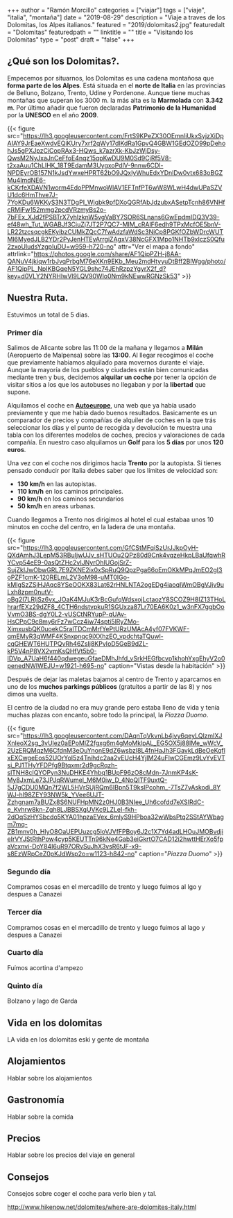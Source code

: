 +++
author = "Ramón Morcillo"
categories = ["viajar"]
tags = ["viaje", "italia", "montaña"]
date = "2019-08-29"
description = "Viaje a traves de los Dolomitas, los Alpes italianos."
featured = "2019/dolomitas2.jpg"
featuredalt = "Dolomitas"
featuredpath = ""
linktitle = ""
title = "Visitando los Dolomitas"
type = "post"
draft = "false"
+++

## ¿Qué son los Dolomitas?.

Empecemos por situarnos, los Dolomitas es una cadena montañosa que **forma parte de los Alpes**. Está situada en el **norte de Italia** en las provincias de Belluno, Bolzano, Trento, Udine y Pordenone. Aunque tiene muchas montañas que superan los 3000 m. la más alta es la **Marmolada** con **3.342 m**. Por último añadir que fueron declaradas **Patrimonio de la Humanidad** por la **UNESCO** en el año **2009**. 


{{< figure src="https://lh3.googleusercontent.com/FrtS9KPeZX30OEmnliUkxSyjzXiDpAIAY9JrEaeXwdvEQiKUry7xrf2qWy17dlKdRa1GpvQ4GBW1GEdOZO99pDehohJs5gPXJpzCiCopRAx3-HQws_k7azrXk-KbJzWjDsy-QwsM2NyJxaJnCeFfoE4nqz15qpKwDU9M0Sd9CjRf5V8-t2xaAuu1ChLIHK_18T9EdamM3UygxoPdlV-9nnw6CDl-NPDEyrOB157N1kJsdYwxeHPRT62bO9JQxIyWhuEdxYDnlDw0vtx683oBGZMu4ImdNE6-kCKrfeXDAVN1worm4EdoPPMnwoWlAV1EFTnfPT6wW8WLwH4dwUPaSZVU1dc6HmThve7J-7YoKDu6WKKyS3N3TDgPI_Wjqbk9pfDXoQGRfAbJdzubxASetpTcnh86VNHfcRMiFw152mmg2pcdVRzmyBs2o-7bFEx_XJd2fPSBTrX7yhlzknW5vgVaBY7SOR6SLnans6GwEpdmIDQ3V39-ef48wh_Tut_WGABJf3CiuZj7JT2P7QC7-MIM_cRAIF6edh9TPxMcfOE5bnV-LR22tzcsqcgkEKyibzCUMkZQcC7fwAdzfaWdSc3NiCp8PGKfOZbWDrcWUTMl6MyedJLB2YDr2PyJenHTEyArrgiZAgxV38NcGFX1Mpo1NHTb9xIczS0Qfu2zxoUludsYzgpIuDU=w959-h720-no" attr="Ver el mapa a fondo" attrlink="https://photos.google.com/share/AF1QipPZH-j8AA-QANuV4jkiqw1rbJvqPrbgM76eXKn9EKb_Meu2mdHtyyuDtBff2BlWgg/photo/AF1QipPL_NpIKBGqeN5YGL9shc74JEhRzpzYgyrX2f_d?key=d0VLY2NYRHIwVl9LQV90Wlo0Nm9kNEwwRGNzSk53"  >}}

## Nuestra Ruta.
Estuvimos un total de 5 dias.

### Primer día
Salimos de Alicante sobre las 11:00 de la mañana y llegamos a **Milán** (Aeropuerto de Malpensa) sobre las **13:00**. Al llegar recogimos el coche que previamente habiamos alquilado para movernos durante el viaje. Aunque la mayoría de los pueblos y ciudades están bien comunicadas mediante tren y bus, decidemos **alquilar un coche** por tener la opción de visitar sitios a los que los autobuses no llegaban y por la **libertad** que supone.

Alquilamos el coche en **[Autoeurope](https://www.autoeurope.es/)**, una web que ya había usado previamente y que me había dado buenos resultados. Basicamente es un comparador de precios y compañías de alquiler de coches en la que trás seleccionar los días y el punto de recogida y devolución te muestra una tabla con los diferentes modelos de coches, precios y valoraciones de cada compañía. En nuestro caso alquilamos un **Golf** para los **5 días** por unos **120 euros**.

Una vez con el coche nos dirigimos hacia **Trento** por la autopista. Si tienes pensado conducir por Italia debes saber que los límites de velocidad son:

* **130 km/h** en las autopistas.
* **110 km/h** en los caminos principales.
* **90 km/h** en los caminos secundarios
* **50 km/h** en areas urbanas.

Cuando llegamos a Trento nos dirigimos al hotel el cual estabaa unos 10 minutos en coche del centro, en la ladera de una montaña. 


{{< figure src="https://lh3.googleusercontent.com/GfCStMFqiSzUrJJkpOyH-QXdAmhJ3LepM53RBuIjwUJv_sHTUOu2QPz80d9Cnk4vqzeHkpLBaUfqwhRYCvp54eE9-0asQtZHc2vIJNyrOhIUGojSrZ-SujZkIJwObwGRL7E9ZKNE2ix0xSpRuQ9QpzPga66oEmOKkMPqJmEO2gI3oPZF1cmK-120RELmL2V3oM98-uMT0IGo-kMIgSzZSjHJAqc8YSeOOKX83Lat62rHNLNTA2ogEDg4iaoqIWmOBgVJjv9uLxh8zpm0nutV-oBg2I7LRljSz6vx_JOaK4MJuK3rBcGufqWdsxojLctaozY8SCOZ9H8IZ13THoLhrarfEXz29dZF8_4CTH6ndstvpkuR1SGUxza87Lr70EA6K0z1_w3nFX7ggbOoVvmO3BS-dgY0L2-vUSCtNRYupP-qUAv-HsCPpC9c8my6rFz7wCcz4iw74spti5lRyZMo-XimxusbQK0uoekC5ralTDCmMrfYePtURzUMAcA4yf07FVKWF-qmEMyR3qWMF4KSnxpnqc9iXXhzEO_vpdchtaTQuwl-cqGHEWT6HUTPQvRh46ZsIj8KPvIoD5GeB9dZL-kP5V4nP8VX2vmKsQHfVt5b0-IDVp_A7UaH6f440qdwegeuGfaeDMhJhfd_vSrkHEGfbcvp1khohYxgEhyV2o0penedNWIWEJU=w1921-h695-no" caption="Vistas desde la habitación"  >}}

Después de dejar las maletas bajamos al centro de Trento y aparcamos en uno de los **muchos parkings públicos** (gratuitos a partir de las 8) y nos dimos una vuelta. 

El centro de la ciudad no era muy grande pero estaba lleno de vida y tenía muchas plazas con encanto, sobre todo la principal, la *Piazza Duomo*.

{{< figure src="https://lh3.googleusercontent.com/DAqnTqVkvnLb4jvy6qeyLQlzmIXJXnleoX2sg_3vUlez0aEPoMlZ2fgxg6m4gMoMklpAL_EG5OX5j88lMe_wWcV_2UzERQMqzM6CfdnM3eOuYnonE9dZ6wsbzl8L4fnHaJh3FGavkLdBeOeKqflxEXCwgeEos52UOrYoI5z4Tnihdc2aa2vEUcH4YjIM24uFlwCGEmz9LvYvEVTsi_PJ1THyYFDPfg9Btqxmr2d9gcRqzh-slTNH8cIQYOPyn3NuDHKE4Yhbq1BUpF96zO8cMdn-7JnmKP4sK-My8JxmLe73JPJqRWumel_M6M0iw_D_4NoQlTF9uxtQ-5J7gCDU0MQn7f2WL5HVrSUjRQm6IBpn5T9ksIPcohm_-7TsZ7vAskodi_8YWJ-hl98ZEY93NW5k_YVee6UJT-Zzhgnam7aBUZx8S6NUFHpMN2z0HJ0B3NIee_Uh6cofdd7eXSIRdC-e_Kvhrw8kn-Zgh8LJBBSXgUVKc9LZLeI-fkh-2dOqSzHYSbcdo5KYA01hpzaEVex_6mlyS9HPboa32wWbsPtq2SStAYWbagm7mq-ZB1mnv0h_HlyO8OaUEPUuzcg5loVJVfFPBoy6J2c1X7Yd4adLHOuJMOBvdjieIrVYJStRthPow4cyp5KEUTTn96kNe4Gab3eiGkrtO7CAD12i2hwttHErXo5fpaVcxnvi-DoY84I6uR97ORvSuJhX3vsR6tJF-x9-s8EzWRpCeZ0pKJdWsp2o=w1123-h842-no" caption="*Piazza Duomo*"  >}}

  
### Segundo día

Compramos cosas en el mercadillo de trento y luego fuimos al lgo y despues a Canazei

### Tercer día
Compramos cosas en el mercadillo de trento y luego fuimos al lago y despues a Canazei

### Cuarto día
Fuímos acortina d'ampezo

### Quinto día
Bolzano y lago de Garda

## Vida en los dolomitas
LA vida en los dolomitas eski y gente de montaña

## Alojamientos
Hablar sobre los alojamientos

## Gastronomía
Hablar sobre la comida

## Precios
Hablar sobre los precios del viaje en general

## Consejos
Consejos sobre coger el coche para verlo bien y tal.

http://www.hikenow.net/dolomites/where-are-dolomites-italy.html